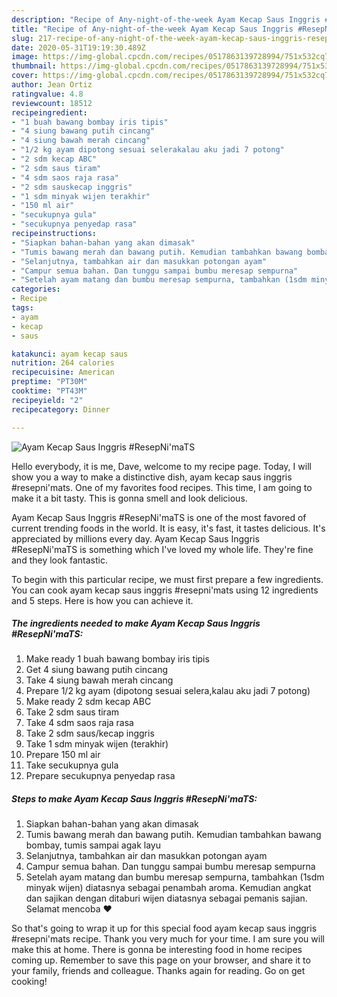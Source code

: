 ```yaml
---
description: "Recipe of Any-night-of-the-week Ayam Kecap Saus Inggris #ResepNi&amp;#39;maTS"
title: "Recipe of Any-night-of-the-week Ayam Kecap Saus Inggris #ResepNi&amp;#39;maTS"
slug: 217-recipe-of-any-night-of-the-week-ayam-kecap-saus-inggris-resepni-and-39-mats
date: 2020-05-31T19:19:30.489Z
image: https://img-global.cpcdn.com/recipes/0517863139728994/751x532cq70/ayam-kecap-saus-inggris-resepnimats-foto-resep-utama.jpg
thumbnail: https://img-global.cpcdn.com/recipes/0517863139728994/751x532cq70/ayam-kecap-saus-inggris-resepnimats-foto-resep-utama.jpg
cover: https://img-global.cpcdn.com/recipes/0517863139728994/751x532cq70/ayam-kecap-saus-inggris-resepnimats-foto-resep-utama.jpg
author: Jean Ortiz
ratingvalue: 4.8
reviewcount: 18512
recipeingredient:
- "1 buah bawang bombay iris tipis"
- "4 siung bawang putih cincang"
- "4 siung bawah merah cincang"
- "1/2 kg ayam dipotong sesuai selerakalau aku jadi 7 potong"
- "2 sdm kecap ABC"
- "2 sdm saus tiram"
- "4 sdm saos raja rasa"
- "2 sdm sauskecap inggris"
- "1 sdm minyak wijen terakhir"
- "150 ml air"
- "secukupnya gula"
- "secukupnya penyedap rasa"
recipeinstructions:
- "Siapkan bahan-bahan yang akan dimasak"
- "Tumis bawang merah dan bawang putih. Kemudian tambahkan bawang bombay, tumis sampai agak layu"
- "Selanjutnya, tambahkan air dan masukkan potongan ayam"
- "Campur semua bahan. Dan tunggu sampai bumbu meresap sempurna"
- "Setelah ayam matang dan bumbu meresap sempurna, tambahkan (1sdm minyak wijen) diatasnya sebagai penambah aroma. Kemudian angkat dan sajikan dengan ditaburi wijen diatasnya sebagai pemanis sajian. Selamat mencoba ❤"
categories:
- Recipe
tags:
- ayam
- kecap
- saus

katakunci: ayam kecap saus 
nutrition: 264 calories
recipecuisine: American
preptime: "PT30M"
cooktime: "PT43M"
recipeyield: "2"
recipecategory: Dinner

---
```



![Ayam Kecap Saus Inggris #ResepNi&#39;maTS](https://img-global.cpcdn.com/recipes/0517863139728994/751x532cq70/ayam-kecap-saus-inggris-resepnimats-foto-resep-utama.jpg)

Hello everybody, it is me, Dave, welcome to my recipe page. Today, I will show you a way to make a distinctive dish, ayam kecap saus inggris #resepni&#39;mats. One of my favorites food recipes. This time, I am going to make it a bit tasty. This is gonna smell and look delicious.



Ayam Kecap Saus Inggris #ResepNi&#39;maTS is one of the most favored of current trending foods in the world. It is easy, it's fast, it tastes delicious. It's appreciated by millions every day. Ayam Kecap Saus Inggris #ResepNi&#39;maTS is something which I've loved my whole life. They're fine and they look fantastic.


To begin with this particular recipe, we must first prepare a few ingredients. You can cook ayam kecap saus inggris #resepni&#39;mats using 12 ingredients and 5 steps. Here is how you can achieve it.

<!--inarticleads1-->

##### The ingredients needed to make Ayam Kecap Saus Inggris #ResepNi&#39;maTS:

1. Make ready 1 buah bawang bombay iris tipis
1. Get 4 siung bawang putih cincang
1. Take 4 siung bawah merah cincang
1. Prepare 1/2 kg ayam (dipotong sesuai selera,kalau aku jadi 7 potong)
1. Make ready 2 sdm kecap ABC
1. Take 2 sdm saus tiram
1. Take 4 sdm saos raja rasa
1. Take 2 sdm saus/kecap inggris
1. Take 1 sdm minyak wijen (terakhir)
1. Prepare 150 ml air
1. Take secukupnya gula
1. Prepare secukupnya penyedap rasa




<!--inarticleads2-->

##### Steps to make Ayam Kecap Saus Inggris #ResepNi&#39;maTS:

1. Siapkan bahan-bahan yang akan dimasak
1. Tumis bawang merah dan bawang putih. Kemudian tambahkan bawang bombay, tumis sampai agak layu
1. Selanjutnya, tambahkan air dan masukkan potongan ayam
1. Campur semua bahan. Dan tunggu sampai bumbu meresap sempurna
1. Setelah ayam matang dan bumbu meresap sempurna, tambahkan (1sdm minyak wijen) diatasnya sebagai penambah aroma. Kemudian angkat dan sajikan dengan ditaburi wijen diatasnya sebagai pemanis sajian. Selamat mencoba ❤




So that's going to wrap it up for this special food ayam kecap saus inggris #resepni&#39;mats recipe. Thank you very much for your time. I am sure you will make this at home. There is gonna be interesting food in home recipes coming up. Remember to save this page on your browser, and share it to your family, friends and colleague. Thanks again for reading. Go on get cooking!
